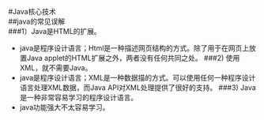 #Java核心技术  
##java的常见误解  
###1）Java是HTML的扩展。
  * java是程序设计语言；Html是一种描述网页结构的方式。除了用于在网页上放置Java applet的HTML扩展之外，两者没有任何共同之处。
###2) 使用XML，就不需要Java。
  * java是程序设计语言；XML是一种数据描的方式。可以使用任何一种程序设计语言处理XML数据，而Java API对XML处理提供了很好的支持。
###3) Java是一种非常容易学习的程序设计语言。  
  * java功能强大不太容易学习。     